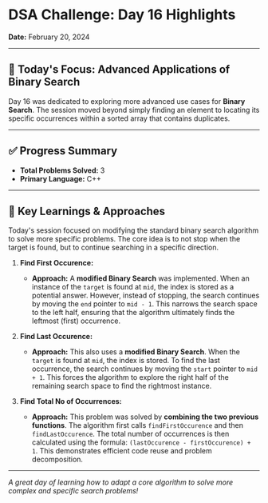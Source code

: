 # DSA Challenge: Day 16 Highlights

**Date:** February 20, 2024

---

## 🎯 Today's Focus: Advanced Applications of Binary Search

Day 16 was dedicated to exploring more advanced use cases for **Binary Search**. The session moved beyond simply finding an element to locating its specific occurrences within a sorted array that contains duplicates.

---

## ✅ Progress Summary

-   **Total Problems Solved:** 3
-   **Primary Language:** C++

---

## 🧠 Key Learnings & Approaches

Today's session focused on modifying the standard binary search algorithm to solve more specific problems. The core idea is to not stop when the target is found, but to continue searching in a specific direction.

1.  **Find First Occurence:**

    -   **Approach:** A **modified Binary Search** was implemented. When an instance of the `target` is found at `mid`, the index is stored as a potential answer. However, instead of stopping, the search continues by moving the `end` pointer to `mid - 1`. This narrows the search space to the left half, ensuring that the algorithm ultimately finds the leftmost (first) occurrence.

2.  **Find Last Occurence:**

    -   **Approach:** This also uses a **modified Binary Search**. When the `target` is found at `mid`, the index is stored. To find the last occurrence, the search continues by moving the `start` pointer to `mid + 1`. This forces the algorithm to explore the right half of the remaining search space to find the rightmost instance.

3.  **Find Total No of Occurrences:**
    -   **Approach:** This problem was solved by **combining the two previous functions**. The algorithm first calls `findFirstOccurence` and then `findLastOccurence`. The total number of occurrences is then calculated using the formula: `(lastOccurence - firstOccurence) + 1`. This demonstrates efficient code reuse and problem decomposition.

---

_A great day of learning how to adapt a core algorithm to solve more complex and specific search problems!_
